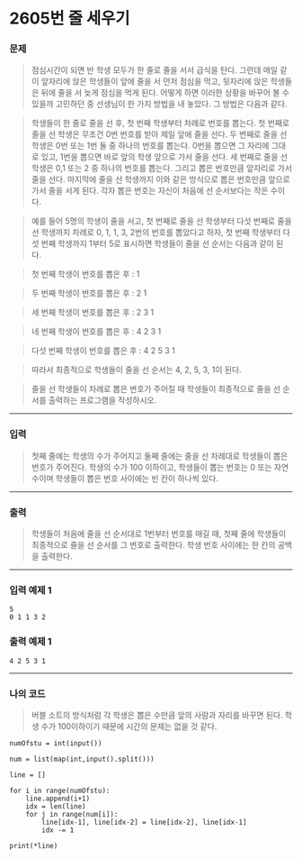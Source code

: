 # 2605번 줄 세우기
### 문제
> 점심시간이 되면 반 학생 모두가 한 줄로 줄을 서서 급식을 탄다. 그런데 매일 같이 앞자리에 앉은 학생들이 앞에 줄을 서 먼저 점심을 먹고, 뒷자리에 앉은 학생들은 뒤에 줄을 서 늦게 점심을 먹게 된다. 어떻게 하면 이러한 상황을 바꾸어 볼 수 있을까 고민하던 중 선생님이 한 가지 방법을 내 놓았다. 그 방법은 다음과 같다.

> 학생들이 한 줄로 줄을 선 후, 첫 번째 학생부터 차례로 번호를 뽑는다. 첫 번째로 줄을 선 학생은 무조건 0번 번호를 받아 제일 앞에 줄을 선다. 두 번째로 줄을 선 학생은 0번 또는 1번 둘 중 하나의 번호를 뽑는다. 0번을 뽑으면 그 자리에 그대로 있고, 1번을 뽑으면 바로 앞의 학생 앞으로 가서 줄을 선다. 세 번째로 줄을 선 학생은 0,1 또는 2 중 하나의 번호를 뽑는다. 그리고 뽑은 번호만큼 앞자리로 가서 줄을 선다. 마지막에 줄을 선 학생까지 이와 같은 방식으로 뽑은 번호만큼 앞으로 가서 줄을 서게 된다. 각자 뽑은 번호는 자신이 처음에 선 순서보다는 작은 수이다.

> 예를 들어 5명의 학생이 줄을 서고, 첫 번째로 줄을 선 학생부터 다섯 번째로 줄을 선 학생까지 차례로 0, 1, 1, 3, 2번의 번호를 뽑았다고 하자, 첫 번째 학생부터 다섯 번째 학생까지 1부터 5로 표시하면 학생들이 줄을 선 순서는 다음과 같이 된다.

> 첫 번째 학생이 번호를 뽑은 후 : 1

> 두 번째 학생이 번호를 뽑은 후 : 2 1

> 세 번째 학생이 번호를 뽑은 후 : 2 3 1

> 네 번째 학생이 번호를 뽑은 후 : 4 2 3 1

> 다섯 번째 학생이 번호를 뽑은 후 : 4 2 5 3 1

> 따라서 최종적으로 학생들이 줄을 선 순서는 4, 2, 5, 3, 1이 된다.

> 줄을 선 학생들이 차례로 뽑은 번호가 주어질 때 학생들이 최종적으로 줄을 선 순서를 출력하는 프로그램을 작성하시오.  

---

### 입력
> 첫째 줄에는 학생의 수가 주어지고 둘째 줄에는 줄을 선 차례대로 학생들이 뽑은 번호가 주어진다. 학생의 수가 100 이하이고, 학생들이 뽑는 번호는 0 또는 자연수이며 학생들이 뽑은 번호 사이에는 빈 칸이 하나씩 있다.

---

### 출력
> 학생들이 처음에 줄을 선 순서대로 1번부터 번호를 매길 때, 첫째 줄에 학생들이 최종적으로 줄을 선 순서를 그 번호로 출력한다. 학생 번호 사이에는 한 칸의 공백을 출력한다.

---

### 입력 예제 1
```
5
0 1 1 3 2
```

### 출력 예제 1
```
4 2 5 3 1
```

---

### 나의 코드
> 버블 소트의 방식처럼 각 학생은 뽑은 수만큼 앞의 사람과 자리를 바꾸면 된다. 학생 수가 100이하이기 때문에 시간의 문제는 없을 것 같다.

```
numOfstu = int(input())

num = list(map(int,input().split()))

line = []

for i in range(numOfstu):
    line.append(i+1)
    idx = len(line)
    for j in range(num[i]):
        line[idx-1], line[idx-2] = line[idx-2], line[idx-1]
        idx -= 1

print(*line)
```
